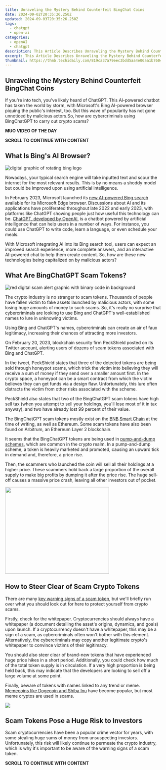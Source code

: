 ```yaml
---
title: Unraveling the Mystery Behind Counterfeit BingChat Coins
date: 2024-09-02T20:35:26.250Z
updated: 2024-09-03T20:35:26.250Z
tags:
  - chatgpt
  - open-ai
categories:
  - openAI
  - chatgpt
description: This Article Describes Unraveling the Mystery Behind Counterfeit BingChat Coins
excerpt: This Article Describes Unraveling the Mystery Behind Counterfeit BingChat Coins
thumbnail: https://thmb.techidaily.com/819ca37a79eec3bdd5aa4e06aa1b76048f3e0307801a786c71f9bbf8a10f29d0.jpg
---
```


## Unraveling the Mystery Behind Counterfeit BingChat Coins

If you're into tech, you've likely heard of ChatGPT. This AI-powered chatbot has taken the world by storm, with Microsoft's Bing AI-powered browser piquing the public's interest, too. But this wave of popularity has not gone unnoticed by malicious actors.So, how are cybercriminals using BingChatGPT to carry out crypto scams?

**MUO VIDEO OF THE DAY**

**SCROLL TO CONTINUE WITH CONTENT**

## What Is Bing's AI Browser?

![digital graphic of rotating bing logo](https://static1.makeuseofimages.com/wordpress/wp-content/uploads/2023/02/bing-blue-logo.jpg)

 Nowadays, your typical search engine will take inputted text and scour the internet for the most relevant results. This is by no means a shoddy model but could be improved upon using artificial intelligence.

 In February 2023, Microsoft launched its [new AI-powered Bing search](https://www.makeuseof.com/microsoft-bing-gets-chatgpt-ai/) available for its Microsoft Edge browser. Discussions about AI and its applications have proliferated throughout late 2022 and early 2023, with platforms like ChatGPT showing people just how useful this technology can be. [ChatGPT, developed by OpenAI](https://www.makeuseof.com/what-is-chat-gpt-generative-ai-explained/), is a chatbot powered by artificial intelligence that can help users in a number of ways. For instance, you could use ChatGPT to write code, learn a language, or even schedule your meals.

 With Microsoft integrating AI into its Bing search tool, users can expect an improved search experience, more complete answers, and an interactive AI-powered chat to help them create content. So, how are these new technologies being capitalized on by malicious actors?

## What Are BingChatGPT Scam Tokens?

![red digital scam alert graphic with binary code in background](https://static1.makeuseofimages.com/wordpress/wp-content/uploads/2023/02/scam-alert-1.jpg)

 The crypto industry is no stranger to scam tokens. Thousands of people have fallen victim to fake assets launched by malicious actors, with some losing huge amounts of money to such scams. So, it's really no surprise that cybercriminals are looking to use Bing and ChatGPT's well-established names to lure in unknowing victims.

 Using Bing and ChatGPT's names, cybercriminals can create an air of faux legitimacy, increasing their chances of attracting more investors.

 On February 20, 2023, blockchain security firm PeckShield posted on its Twitter account, alerting users of dozens of scam tokens associated with Bing and ChatGPT.

 In the tweet, PeckShield states that three of the detected tokens are being sold through honeypot scams, which trick the victim into believing they will receive a sum of money if they send over a smaller amount first. In the crypto space, a honeypot can be a smart contract from which the victim believes they can get funds via a design flaw. Unfortunately, this lure often distracts the victim from other risks associated with the scheme.

 PeckShield also states that two of the BingChatGPT scam tokens have high sell tax (when you attempt to sell your holdings, you'll lose most of it in tax anyway), and two have already lost 99 percent of their value.

 The BingChatGPT scam tokens mostly exist on the [BNB Smart Chain](https://www.makeuseof.com/binance-bnb-chain/) at the time of writing, as well as Ethereum. Some scam tokens have also been found on Arbitrum, an Ethereum Layer 2 blockchain.

 It seems that the BingChatGPT tokens are being used in [pump-and-dump schemes](https://www.makeuseof.com/what-is-crypto-rug-pull-scam/), which are common in the crypto realm. In a pump-and-dump scheme, a token is heavily marketed and promoted, causing an upward tick in demand and, therefore, a price rise.

 Then, the scammers who launched the coin will sell all their holdings at a higher price. These scammers hold back a large proportion of the overall supply to make big profits by dumping it after the price rise. The huge sell-off causes a massive price crash, leaving all other investors out of pocket.

<!-- affiliate ads begin -->
<a href="https://laganoo.pxf.io/c/5597632/1657397/16446" target="_top" id="1657397"><img src="//a.impactradius-go.com/display-ad/16446-1657397" border="0" alt="" width="336" height="280"/></a><img height="0" width="0" src="https://imp.pxf.io/i/5597632/1657397/16446" style="position:absolute;visibility:hidden;" border="0" />
<!-- affiliate ads end -->
## How to Steer Clear of Scam Crypto Tokens

 There are many [key warning signs of a scam token](https://www.makeuseof.com/biggest-signs-scam-token/), but we'll briefly run over what you should look out for here to protect yourself from crypto scams.

 Firstly, check for the whitepaper. Cryptocurrencies should always have a whitepaper (a document detailing the asset's origins, dynamics, and goals) upon launch. If a cryptocurrency doesn't have a whitepaper, this may be a sign of a scam, as cybercriminals often won't bother with this element. Alternatively, the cybercriminals may copy another legitimate crypto's whitepaper to convince victims of their legitimacy.

 You should also steer clear of brand-new tokens that have experienced huge price hikes in a short period. Additionally, you could check how much of the total token supply is in circulation. If a very high proportion is being held back, this may indicate that the developers are looking to sell off a large volume at some point.

 Finally, beware of tokens with names linked to any trend or meme. [Memecoins like Dogecoin and Shiba Inu](https://www.makeuseof.com/what-are-crypto-meme-coins/) have become popular, but most meme cryptos are used in scams.

<!-- affiliate ads begin -->
<a href="https://store.nero.com/order/checkout.php?PRODS=42296855&QTY=1&AFFILIATE=108875&CART=1"><img src="http://cdnwww.nero.com/nero-com-wAssets/img/banners/2023/recode/Nero_Recode_Screen_2.png" border="0"></a>
<!-- affiliate ads end -->
## Scam Tokens Pose a Huge Risk to Investors

 Scam cryptocurrencies have been a popular crime vector for years, with some stealing huge sums of money from unsuspecting investors. Unfortunately, this risk will likely continue to permeate the crypto industry, which is why it's important to be aware of the warning signs of a scam token.

**SCROLL TO CONTINUE WITH CONTENT**


<ins class="adsbygoogle"
     style="display:block"
     data-ad-format="autorelaxed"
     data-ad-client="ca-pub-7571918770474297"
     data-ad-slot="1223367746"></ins>



<ins class="adsbygoogle"
     style="display:block"
     data-ad-client="ca-pub-7571918770474297"
     data-ad-slot="8358498916"
     data-ad-format="auto"
     data-full-width-responsive="true"></ins>


